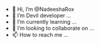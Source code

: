 - 👋 Hi, I’m @NadeeshaRox
- 👀 I’m Devil developer ...
- 🌱 I’m currently learning ...
- 💞️ I’m looking to collaborate on ...
- 📫 How to reach me ...

<!---
NadeeshaRox/NadeeshaRox is a ✨ special ✨ repository because its `README.md` (this file) appears on your GitHub profile.
You can click the Preview link to take a look at your changes.
--->
